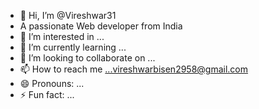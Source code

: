 - 👋 Hi, I’m @Vireshwar31
- A passionate Web developer from India
- 👀 I’m interested in ...
- 🌱 I’m currently learning ...
- 💞️ I’m looking to collaborate on ...
- 📫 How to reach me ...vireshwarbisen2958@gmail.com
- 😄 Pronouns: ...
- ⚡ Fun fact: ...

<!---
Vireshwar31/Vireshwar31 is a ✨ special ✨ repository because its `README.md` (this file) appears on your GitHub profile.
You can click the Preview link to take a look at your changes.
--->
